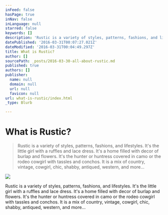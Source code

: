 ```yaml
---
inFeed: false
hasPage: true
inNav: false
inLanguage: null
starred: false
keywords: []
description: 'Rustic is a variety of styles, patterns, fashions, and lifestyles.  It’s the little girl with a ruffles and lace dress.  It’s a home filled with decor of burlap and flowers.  It’s the hunter or huntress covered in camo or the rodeo cowgirl with tassles and conchos.  It is a mix of country, vintage, cowgirl, chic, shabby, antiqued, western, and more…'
datePublished: '2016-03-31T00:07:27.021Z'
dateModified: '2016-03-31T00:04:49.297Z'
title: What is Rustic?
author: []
sourcePath: _posts/2016-03-30-all-about-rustic.md
published: true
authors: []
publisher:
  name: null
  domain: null
  url: null
  favicon: null
url: what-is-rustic/index.html
_type: Blurb

---
```

# What is Rustic?

> Rustic is a variety of styles, patterns, fashions, and lifestyles. It's the little girl with a ruffles and lace dress. It's a home filled with decor of burlap and flowers. It's the hunter or huntress covered in camo or the rodeo cowgirl with tassles and conchos. It is a mix of country, vintage, cowgirl, chic, shabby, antiqued, western, and more...

![](https://the-grid-user-content.s3-us-west-2.amazonaws.com/ed229ecb-b163-4997-9df8-e419fd27dae9.jpg)

Rustic is a variety of styles, patterns, fashions, and lifestyles. It's the little girl with a ruffles and lace dress. It's a home filled with decor of burlap and flowers. It's the hunter or huntress covered in camo or the rodeo cowgirl with tassles and conchos. It is a mix of country, vintage, cowgirl, chic, shabby, antiqued, western, and more...